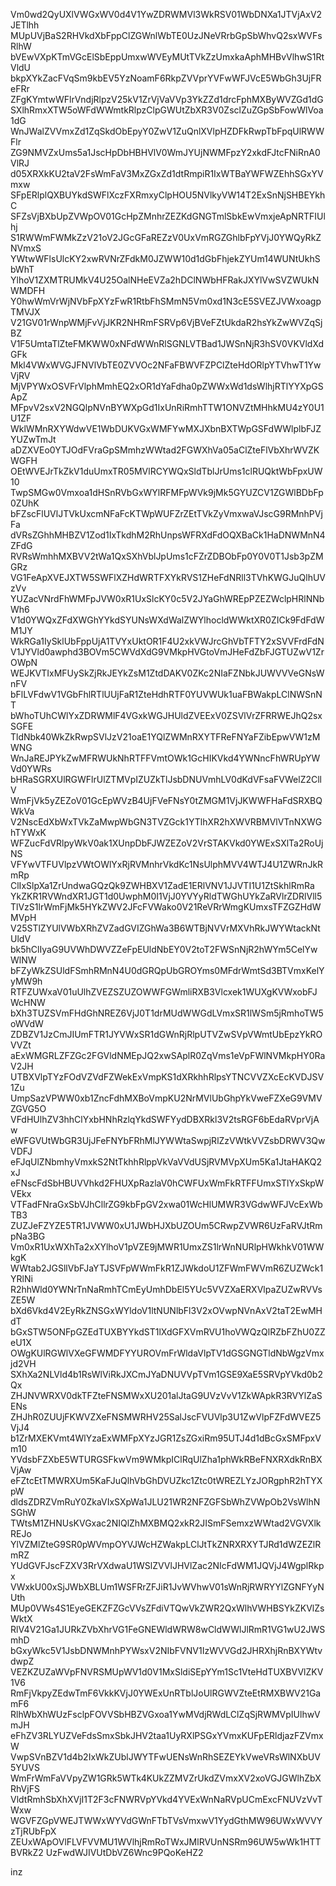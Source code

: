 Vm0wd2QyUXlVWGxWV0d4V1YwZDRWMVl3WkRSV01WbDNXa1JTVjAxV2JETlhh
MUpUVjBaS2RHVkdXbFppClZGWnlWbTE0UzJNeVRrbGpSbWhvQ2sxWVFsRlhW
bVEwVXpKTmVGcElSbEppUmxwWVEyMUtTVkZzUmxkaAphMHBvVlhwS1RtVldU
bkpXYkZacFVqSm9kbEV5YzNoamF6RkpZVVprYVFwWFJVcE5WbGh3UjFReFRr
ZFgKYmtwWFlrVndjRlpzV25kV1ZrVjVaVVp3YkZZd1drcFphMXByWVZGd1dG
SXlhRmxXTW5oWFdWWmtkRlpzClpGWUtZbXR3V0ZsclZuZGpSbFowWlVoa1dG
WnJWalZVVmxZd1ZqSkdObEpyY0ZwV1ZuQnlXVlpHZDFkRwpTbFpqUlRWWFlr
ZG9NMVZxUms5a1JscHpDbHBHVlV0WmJYUjNWMFpzY2xkdFJtcFNiRnA0VlRJ
d05XRXkKU2taV2FsWmFaV3MxZGxZd1dtRmpiR1IxWTBaYWFWZEhhSGxYVmxw
SFpERlplQXBUYkdSWFlXczFXRmxyClpHOU5NVlkyVW14T2ExSnNjSHBEYkhC
SFZsVjBXbUpZVWpOV01GcHpZMnhrZEZKdGNGTmlSbkEwVmxjeApNRTFIUlhj
S1RWWmFWMkZzV21oV2JGcGFaREZzV0UxVmRGZGhlbFpYVjJ0YWQyRkZNVmxS
YWtwWFlsUlcKY2xwRVNrZFdkM0JZWW10d1dGbFhjekZYUm14WUNtUkhSbWhT
YlhoV1ZXMTRUMkV4U25OalNHeEVZa2hDClNWbHFRakJXYlVwSVZWUkNWMDFH
Y0hwWmVrWjNVbFpXYzFwR1RtbFhSMmN5Vm0xd1N3cE5SVEZJVWxoagpTMVJX
V21GV01rWnpWMjFvVjJKR2NHRmFSRVp6VjBVeFZtUkdaR2hsYkZwWVZqSjBZ
V1F5UmtaTlZteFMKWW0xNFdWWnRlSGNLVTBad1JWSnNjR3hSV0VKVldXdGFk
Mkl4VWxWVGJFNVlVbTE0ZVVOc2NFaFBWVFZPClZteHdORlpYTVhwT1YwVjRV
MjVPYWxOSVFrVlphMmhEQ2xOR1dYaFdha0pZWWxWd1dsWlhjRTlYYXpGSApZ
MFpvV2sxV2NGQlpNVnBYWXpGd1IxUnRiRmhTTW1ONVZtMHhkMU4zY0U1U1ZF
WklWMnRXYWdwVE1WbDUKVGxWMFYwMXJXbnBXTWpGSFdWWlplbFJZYUZwTmJt
aDZXVEo0YTJOdFVraGpSMmhzWWtad2FGWXhVa05aClZteFlVbXhrWVZKWGFH
OEtWVEJrTkZkV1duUmxTR05MVlRCYWQxSldTblJrUms1clRUQktWbFpxUW10
TwpSMGw0Vmxoa1dHSnRVbGxWYlRFMFpWVk9jMk5GYUZCV1ZGWlBDbFp0ZUhK
bFZscFlUVlJTVkUxcmNFaFcKTWpWUFZrZEtTVkZyVmxwaVJscG9RMnhPVjFa
dVRsZGhhMHBZV1Zod1IxTkdhM2RhUnpsWFRXdFdOQXBaCk1HaDNWMnN4ZFdG
RVRsWmhhMXBVV2tWa1QxSXhVblJpUms1cFZrZDBObFp0Y0V0T1Jsb3pZMGRz
VG1FeApXVEJXTW5SWFlXZHdWRTFXYkRVS1ZHeFdNRll3TVhKWGJuQlhUVzVv
YUZacVNrdFhWMFpJVW0xR1UxSlcKY0c5V2JYaGhWREpPZEZWclpHRlNNbWh6
V1d0YWQxZFdXWGhYYkdSYUNsWXdWalZWYlhocldWWktXR0ZICk9FdFdWM1JY
WkRGa1IySklUbFppUjA1TVYxUktOR1F4U2xkVWJrcGhVbTFTY2xSVVFrdFdN
V1JYVld0awphd3BOVm5CWVdXdG9VMkpHVGtoVmJHeFdZbFJGTUZwV1ZrOWpN
WEJKVTIxMFUySkZjRkJEYkZsM1ZtdDAKV0ZKc2NIaFZNbkJUWVVVeGNsWnFV
bFlLVFdwV1VGbFhlRTlUUjFaR1ZteHdhRTF0YUVWUk1uaFBWakpLClNWSnNT
bWhoTUhCWlYxZDRWMlF4VGxkWGJHUldZVEExV0ZSVlVrZFRRWEJhQ2sxSGFE
TldNbk40WkZkRwpSVlJzV21oaE1YQlZWMnRXYTFReFNYaFZibEpwVW1zMWNG
WnJaREJPYkZwMFRWUkNhRTFFVmtOWk1GcHIKVkd4YWNncFhWRUpYWVd0YWRs
bHRaSGRXUlRGWFlrUlZTMVpIZUZkTlJsbDNUVmhLV0dKdVFsaFVWelZ2CllV
WmFjVk5yZEZoV01GcEpWVzB4UjFVeFNsY0tZMGM1VjJKWWFHaFdSRXBQWkVa
V2NscEdXbWxTVkZaMwpWbGN3TVZGck1YTlhXR2hXWVRBMVlVTnNXWGhTYWxK
WFZucFdVRlpyWkV0ak1XUnpDbFJWZEZoV2VrSTAKVkd0YWExSXlTa2RoUjNS
VFYwVTFUVlpzVWtOWlYxRjRVMnhrVkdKc1NsUlphMVV4WTJ4U1ZWRnJkRmRp
ClIxSlpXa1ZrUndwaGQzQk9ZWHBXV1ZadE1ERlVNV1JJVTI1U1ZtSkhlRmRa
YkZKR1RVWndXR1JGT1d0UwphM0I1VjJ0YVYyRldTWGhUYkZaRVlrZDRlVll5
TlVzS1lrWmFjMk5HYkZWV2JFcFVWako0V21ReVRrWmgKUmxsTFZGZHdWMVpH
V25STlZYUlVWbXRhZVZadGVIZGhWa3B6WTBjNVVrMXVhRkJWYWtackNtUldV
bk5hClIyaG9UVWhDWVZZeFpEUldNbEY0V2toT2FWSnNjR2hWYm5CelYwWlNW
bFZyWkZSUldFSmhRMnN4U0dGRQpUbGROYms0MFdrWmtSd3BTVmxKelYyMW9h
RTFZUWxaV01uUlhZVEZSZUZOWWFGWmliRXB3Vlcxek1WUXgKVWxobFJWcHNW
bXh3TUZSVmFHdGhNREZ6VjJ0T1drMUdWWGdLVmxSR1lWSm5jRmhoTW5oWVdW
ZDBZV1JzCmJIUmFTR1JYVWxSR1dGWnRjRlpUTVZwSVpVWmtUbEpzYkROVVZt
aExWMGRLZFZGc2FGVldNMEpJQ2xwSAplR0ZqVms1eVpFWlNVMkpHY0RaV2JH
UTBXVlpTYzFOdVZVdFZWekExVmpKS1dXRkhhRlpsYTNCVVZXcEcKVDJSV1Zu
UmpSazVPWW0xb1ZncFdhMXBoVmpKU2NrMVlUbGhpYkVweFZXeG9VMVZGVG5O
VFdHUlhZV3hhClYxbHNhRzlqYkdSWFYydDBXRkl3V2tsRGF6bEdaRVprVjAw
eWFGVUtWbGR3UjJFeFNYbFRhMlJYWWtaSwpjRlZzVWtkVVZsbDRWV3QwVDFJ
eFJqUlZNbmhyVmxkS2NtTkhhRlppVkVaVVdUSjRVMVpXUm5Ka1JtaHAKQ2xJ
eFNscFdSbHBUVVhkd2FHUXpRazlaV0hCWFUxWmFkRTFFUmxSTlYxSkpWVEkx
VTFadFNraGxSbVJhCllrZG9kbFpGV2xwa01WcHlUMWR3VGdwWFJVcExWbTB3
ZUZJeFZYZE5TR1JVWW0xU1JWbHJXbUZOUm5CRwpZVWR6UzFaRVJtRmpNa3BG
Vm0xR1UxWXhTa2xXYlhoV1pVZE9jMWR1UmxZS1lrWnNURlpHWkhkV01WWkgK
WWtab2JGSllVbFJaYTJSVFpWWmFkR1ZJWkdoU1ZFWmFWVmR6ZUZWck1YRlNi
R2hhWld0YWNrTnNaRmhTCmEyUmhDbEl5YUc5VVZXaERXVlpaZUZwRVVsZE5W
bXd6Vkd4V2EyRkZNSGxWYldoV1ltNUNlbFl3V2xOVwpNVnAxV2taT2EwMHdT
bGxSTW5ONFpGZEdTUXBYYkdST1lXdGFXVmRVU1hoVWQzQlRZbFZhU0ZZeU1X
OWgKUlRGWlVXeGFWMDFYYUROVmFrWldaVlpTV1dGSGNGTldNbWgzVmxjd2VH
SXhXa2NLVld4b1RsWlViRkJXCmJYaDNUVVpTVm1GSE9XaE5SRVpYVkd0b2Qx
ZHJNVWRXV0dkTFZteFNSMWxXU201alJtaG9UVzVvV1ZkWApkR3RVYlZaSENs
ZHJhR0ZUUjFKWVZXeFNSMWRHV25SalJscFVUVlp3U1ZwVlpFZFdWVEZ5VjJ4
b1ZrMXEKVmt4WlYzaExWMFpXYzJGR1ZsZGxiRm95UTJ4d1dBcGxSMFpxVm10
YVdsbFZXbE5WTURGSFkwVm9WMkpIClRqUlZha1phWkRBeFNXRXdkRnBXVjAw
eFZtcEtTMWRXUm5KaFJuQlhVbGhDVUZkc1Ztc0tWREZLYzJORgphR2hTYXpW
dldsZDRZVmRuY0ZkaVIxSXpWa1JLU21WR2NFZGFSbWhZVWpOb2VsWlhNSGhW
TWtsM1ZHNUsKVGxac2NIQlZhMXBMQ2xkR2JISmFSemxzWWtad2VGVXlkREJo
YlVZMlZteG9SR0pWVmpOYVJWcHZWakpLClJtTkZNRXRXYTJRd1dWZEZlRmRZ
YUdGVFJscFZXV3RrVXdwaU1WSlZVVlJHVlZac2NIcFdWM1JQVjJ4WgplRkpx
VWxkU00xSjJWbXBLUm1WSFRrZFJiR1JvWVhwV01sWnRjRWRYYlZGNFYyNUth
MUp0VWs4S1EyeGEKZFZGcVVsZFdiVTQwVkZWR2QxWlhVWHBSYkZKVlZsWktX
RlV4V21Ga1JURkZVbXhrVG1FeGNEWldWRW8wCldWWlJlRmR1VG1wU2JWSmhD
bGxyWkc5V1JsbDNWMnhPYWsxV2NIbFVNV1IzWVVGd2JHRXhjRnBXYWtvdwpZ
VEZKZUZaWVpFNVRSMUpWV1d0V1MxSldiSEpYYm1Sc1VteHdTUXBVVlZKV1V6
RmFjVkpyZEdwTmF6VkkKVjJ0YWExUnRTblJoUlRGWVZteEtRMXBWV21GamF6
RlhWbXhWUzFsclpFOVVSbHBZVGxoa1YwMVdjRWdLClZqSjRWMVpIUlhwVmJH
eFhZV3RLYUZVeFdsSmxSbkJHV2taa1UyRXlPSGxYVmxKUFpERldjazFZVmxW
VwpSVnBZV1d4b2IxWkZUblJWYTFwUENsWnRhSEZEYkVweVRsWlNXbUV5YUVS
WmFrWmFaVVpyZW1GRk5WTk4KUkZZMVZrUkdZVmxXV2xoVGJGWlhZbXRhVjFS
VldtRmhSbXhXVjI1T2F3cFNWRVpYVkd4YVExWnNaRVpUCmExcFNUVzVvTWxw
WGVFZGpVWEJTWWxWYVdGWnFTbTVsVmxwV1YydGthMW96UWxWVVYzTjRUbFpX
ZEUxWApOVlFLVFVVMU1WVlhjRmRoTWxJMlRVUnNSRm96UW5wWk1HTTBVRkZ2
UzFwdWJIVUtDbVZ6Wnc9PQoKeHZ2

inz